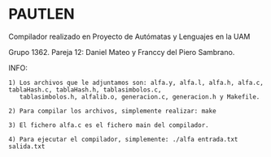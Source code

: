 # PAUTLEN
Compilador realizado en Proyecto de Autómatas y Lenguajes en la UAM

Grupo 1362.
Pareja 12: Daniel Mateo y Franccy del Piero Sambrano.

INFO:  

	1) Los archivos que le adjuntamos son: alfa.y, alfa.l, alfa.h, alfa.c, tablaHash.c, tablaHash.h, tablasimbolos.c, 
	   tablasimbolos.h, alfalib.o, generacion.c, generacion.h y Makefile.
	   
	2) Para compilar los archivos, simplemente realizar: make
	
	3) El fichero alfa.c es el fichero main del compilador.
	
	4) Para ejecutar el compilador, simplemente: ./alfa entrada.txt salida.txt
